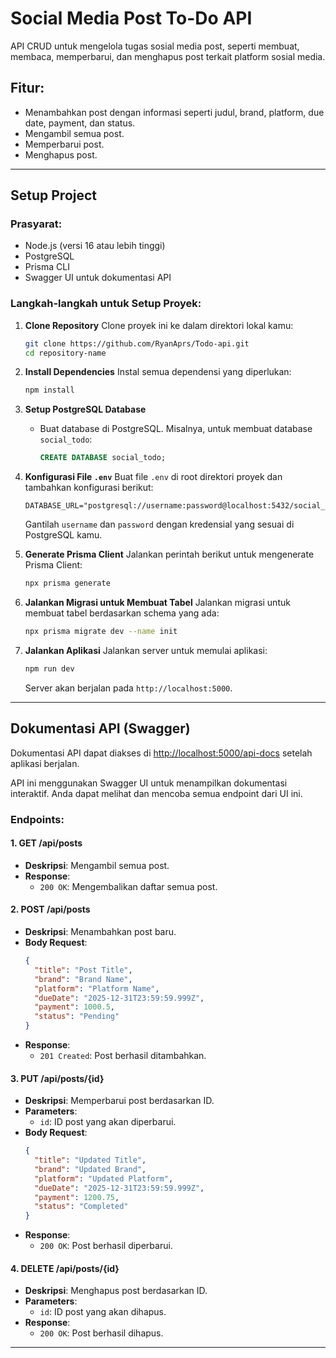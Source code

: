 # Social Media Post To-Do API

API CRUD untuk mengelola tugas sosial media post, seperti membuat, membaca, memperbarui, dan menghapus post terkait platform sosial media.

## Fitur:

- Menambahkan post dengan informasi seperti judul, brand, platform, due date, payment, dan status.
- Mengambil semua post.
- Memperbarui post.
- Menghapus post.

---

## Setup Project

### Prasyarat:

- Node.js (versi 16 atau lebih tinggi)
- PostgreSQL
- Prisma CLI
- Swagger UI untuk dokumentasi API

### Langkah-langkah untuk Setup Proyek:

1. **Clone Repository**
   Clone proyek ini ke dalam direktori lokal kamu:

   ```bash
   git clone https://github.com/RyanAprs/Todo-api.git
   cd repository-name
   ```

2. **Install Dependencies**
   Instal semua dependensi yang diperlukan:

   ```bash
   npm install
   ```

3. **Setup PostgreSQL Database**

   - Buat database di PostgreSQL. Misalnya, untuk membuat database `social_todo`:
     ```sql
     CREATE DATABASE social_todo;
     ```

4. **Konfigurasi File `.env`**
   Buat file `.env` di root direktori proyek dan tambahkan konfigurasi berikut:

   ```env
   DATABASE_URL="postgresql://username:password@localhost:5432/social_todo"
   ```

   Gantilah `username` dan `password` dengan kredensial yang sesuai di PostgreSQL kamu.

5. **Generate Prisma Client**
   Jalankan perintah berikut untuk mengenerate Prisma Client:

   ```bash
   npx prisma generate
   ```

6. **Jalankan Migrasi untuk Membuat Tabel**
   Jalankan migrasi untuk membuat tabel berdasarkan schema yang ada:

   ```bash
   npx prisma migrate dev --name init
   ```

7. **Jalankan Aplikasi**
   Jalankan server untuk memulai aplikasi:
   ```bash
   npm run dev
   ```
   Server akan berjalan pada `http://localhost:5000`.

---

## Dokumentasi API (Swagger)

Dokumentasi API dapat diakses di [http://localhost:5000/api-docs](http://localhost:5000/api-docs) setelah aplikasi berjalan.

API ini menggunakan Swagger UI untuk menampilkan dokumentasi interaktif. Anda dapat melihat dan mencoba semua endpoint dari UI ini.

### Endpoints:

#### 1. GET /api/posts

- **Deskripsi**: Mengambil semua post.
- **Response**:
  - `200 OK`: Mengembalikan daftar semua post.

#### 2. POST /api/posts

- **Deskripsi**: Menambahkan post baru.
- **Body Request**:
  ```json
  {
    "title": "Post Title",
    "brand": "Brand Name",
    "platform": "Platform Name",
    "dueDate": "2025-12-31T23:59:59.999Z",
    "payment": 1000.5,
    "status": "Pending"
  }
  ```
- **Response**:
  - `201 Created`: Post berhasil ditambahkan.

#### 3. PUT /api/posts/{id}

- **Deskripsi**: Memperbarui post berdasarkan ID.
- **Parameters**:
  - `id`: ID post yang akan diperbarui.
- **Body Request**:
  ```json
  {
    "title": "Updated Title",
    "brand": "Updated Brand",
    "platform": "Updated Platform",
    "dueDate": "2025-12-31T23:59:59.999Z",
    "payment": 1200.75,
    "status": "Completed"
  }
  ```
- **Response**:
  - `200 OK`: Post berhasil diperbarui.

#### 4. DELETE /api/posts/{id}

- **Deskripsi**: Menghapus post berdasarkan ID.
- **Parameters**:
  - `id`: ID post yang akan dihapus.
- **Response**:
  - `200 OK`: Post berhasil dihapus.

---
